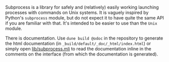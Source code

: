 Subprocess is a library for safely and (relatively) easily working
launching processes with commands on Unix systems. It is vaguely
inspired by Python's `subprocess` module, but do not expect it to have
quite the same API if you are familiar with that. It's intended to be
easier to use than the `Unix` module.

There is documentation. Use `dune build @odoc` in the repository to
generate the html documentation (in
`_build/default/_doc/_html/index.html`) or simply open
[lib/subprocess.mli](lib/subprocess.mli) to read the documentation
inline in the comments on the interface (from which the documentation
is generated).